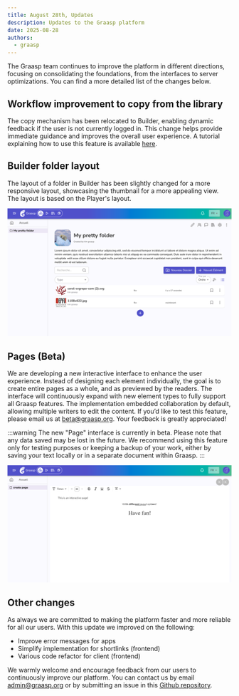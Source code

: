 ```yaml
---
title: August 28th, Updates
description: Updates to the Graasp platform
date: 2025-08-28
authors:
  - graasp
---
```


The Graasp team continues to improve the platform in different directions, focusing on consolidating the foundations, from the interfaces to server optimizations. You can find a more detailed list of the changes below.

<!-- Everything below this will not be shown in the post overview -->
<!-- truncate -->

## Workflow improvement to copy from the library

The copy mechanism has been relocated to Builder, enabling dynamic feedback if the user is not currently logged in. This change helps provide immediate guidance and improves the overall user experience. A tutorial explaining how to use this feature is available [here](https://graasp.github.io/docs/user/library/copy).

## Builder folder layout

The layout of a folder in Builder has been slightly changed for a more responsive layout, showcasing the thumbnail for a more appealing view. The layout is based on the Player's layout.

![builder folder layout](./screenshots/2025-08-28-builder-folder-layout.png)

## Pages (Beta)

We are developing a new interactive interface to enhance the user experience. Instead of designing each element individually, the goal is to create entire pages as a whole, and as previewed by the readers. The interface will continuously expand with new element types to fully support all Graasp features. The implementation embedded collaboration by default, allowing multiple writers to edit the content.
If you’d like to test this feature, please email us at beta@graasp.org. Your feedback is greatly appreciated!

:::warning
The new "Page" interface is currently in beta. Please note that any data saved may be lost in the future. We recommend using this feature only for testing purposes or keeping a backup of your work, either by saving your text locally or in a separate document within Graasp.
:::

![builder page](./screenshots/2025-08-28-page.png)

## Other changes

As always we are committed to making the platform faster and more reliable for all our users.
With this update we improved on the following:

- Improve error messages for apps
- Simplify implementation for shortlinks (frontend)
- Various code refactor for client (frontend)

<!-- Generic message -->

We warmly welcome and encourage feedback from our users to continuously improve our platform. You can contact us by email [admin@graasp.org](mailto:admin@graasp.org) or by submitting an issue in this [Github repository](https://github.com/graasp/graasp-feedback).
